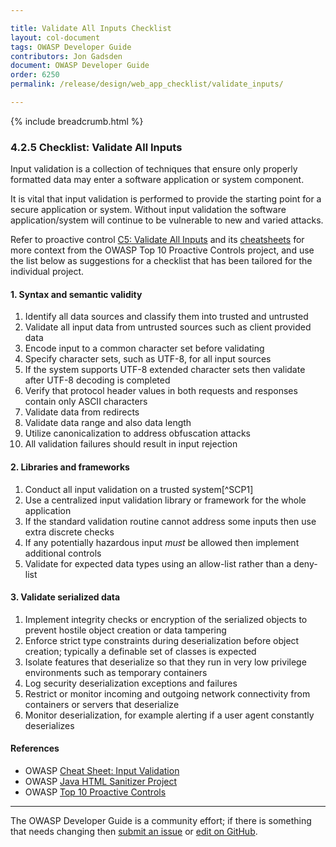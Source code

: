 ```yaml
---

title: Validate All Inputs Checklist
layout: col-document
tags: OWASP Developer Guide
contributors: Jon Gadsden
document: OWASP Developer Guide
order: 6250
permalink: /release/design/web_app_checklist/validate_inputs/

---
```


{% include breadcrumb.html %}

### 4.2.5 Checklist: Validate All Inputs

Input validation is a collection of techniques that ensure only properly formatted data
may enter a software application or system component.

It is vital that input validation is performed to provide the starting point for a secure application or system.
Without input validation the software application/system will continue to be vulnerable to new and varied attacks.

Refer to proactive control [C5: Validate All Inputs][control5] and its [cheatsheets][csproactive-c5]
for more context from the OWASP Top 10 Proactive Controls project,
and use the list below as suggestions for a checklist that has been tailored for the individual project.

#### 1. Syntax and semantic validity

1. Identify all data sources and classify them into trusted and untrusted
1. Validate all input data from untrusted sources such as client provided data
1. Encode input to a common character set before validating
1. Specify character sets, such as UTF-8, for all input sources
1. If the system supports UTF-8 extended character sets then validate after UTF-8 decoding is completed
1. Verify that protocol header values in both requests and responses contain only ASCII characters
1. Validate data from redirects
1. Validate data range and also data length
1. Utilize canonicalization to address obfuscation attacks
1. All validation failures should result in input rejection

#### 2. Libraries and frameworks

1. Conduct all input validation on a trusted system[^SCP1]
1. Use a centralized input validation library or framework for the whole application
1. If the standard validation routine cannot address some inputs then use extra discrete checks
1. If any potentially hazardous input _must_ be allowed then implement additional controls
1. Validate for expected data types using an allow-list rather than a deny-list

#### 3. Validate serialized data

1. Implement integrity checks or encryption of the serialized objects
    to prevent hostile object creation or data tampering
1. Enforce strict type constraints during deserialization before object creation;
    typically a definable set of classes is expected
1. Isolate features that deserialize so that they run in very low privilege environments such as temporary containers
1. Log security deserialization exceptions and failures
1. Restrict or monitor incoming and outgoing network connectivity from containers or servers that deserialize
1. Monitor deserialization, for example alerting if a user agent constantly deserializes

#### References

* OWASP [Cheat Sheet: Input Validation][ivcs]
* OWASP [Java HTML Sanitizer Project][sanitizer]
* OWASP [Top 10 Proactive Controls][proactive10]

----

The OWASP Developer Guide is a community effort; if there is something that needs changing
then [submit an issue][issue060205] or [edit on GitHub][edit060205].

[csproactive-c5]: https://cheatsheetseries.owasp.org/IndexProactiveControls.html#c5-validate-all-inputs
[control5]: https://owasp.org/www-project-proactive-controls/v3/en/c5-validate-inputs
[ivcs]: https://cheatsheetseries.owasp.org/cheatsheets/Input_Validation_Cheat_Sheet
[edit060205]: https://github.com/OWASP/www-project-developer-guide/blob/main/draft/06-design/02-web-app-checklist/05-validate-inputs.md
[issue060205]: https://github.com/OWASP/www-project-developer-guide/issues/new?labels=enhancement&template=request.md&title=Update:%2006-design/02-web-app-checklist/05-validate-inputs
[proactive10]: https://owasp.org/www-project-proactive-controls/
[sanitizer]: https://www.owasp.org/index.php/OWASP_Java_HTML_Sanitizer
